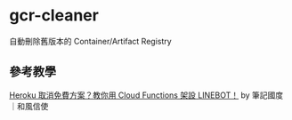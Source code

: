 # gcr-cleaner
自動刪除舊版本的 Container/Artifact Registry

## 參考教學
[Heroku 取消免費方案？教你用 Cloud Functions 架設 LINEBOT！](https://taichunmin.idv.tw/blog/2022-09-11-gcp-functions-hosting.html#zi-dong-shan-chu-jiu-ban-ben-de-container-artifact-registry) by 筆記國度｜和風信使